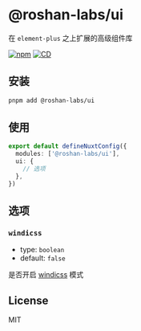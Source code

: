 # @roshan-labs/ui

在 `element-plus` 之上扩展的高级组件库

[![npm](https://img.shields.io/npm/v/@roshan-labs/ui?color=%2342b883)](https://www.npmjs.com/package/@roshan-labs/ui)
[![CD](https://github.com/roshan-labs/ui/actions/workflows/cd.yml/badge.svg)](https://github.com/roshan-labs/ui/actions/workflows/cd.yml)

## 安装

```bash
pnpm add @roshan-labs/ui
```

## 使用

```typescript
export default defineNuxtConfig({
  modules: ['@roshan-labs/ui'],
  ui: {
    // 选项
  },
})
```

## 选项

### `windicss`

- type: `boolean`
- default: `false`

是否开启 [windicss](https://windicss.org/) 模式

## License

MIT
